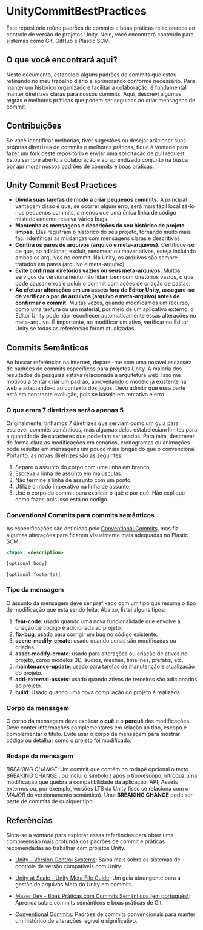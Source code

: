 # UnityCommitBestPractices

Este repositório reúne padrões de commits e boas práticas relacionados ao controle de versão de projetos Unity. Nele, você encontrará conteúdo para sistemas como Git, GitHub e Plastic SCM.

## O que você encontrará aqui?

Neste documento, estabeleci alguns padrões de commits que estou refinando no meu trabalho diário e aprimorando conforme necessário. Para manter um histórico organizado e facilitar a colaboração, é fundamental manter diretrizes claras para nossos commits. Aqui, descrevi algumas regras e melhores práticas que podem ser seguidas ao criar mensagens de commit.

## Contribuições

Se você identificar melhorias, tiver sugestões ou desejar adicionar suas próprias diretrizes de commits e melhores práticas, fique à vontade para fazer um fork deste repositório e enviar uma solicitação de pull request. Estou sempre aberto a colaboração e ao aprendizado conjunto na busca por aprimorar nossos padrões de commits e boas práticas.

## Unity Commit Best Practices

- **Divida suas tarefas de modo a criar pequenos commits.** A principal vantagem disso é que, se ocorrer algum erro, será mais fácil localizá-lo nos pequenos commits, a menos que uma única linha de código misteriosamente resolva vários bugs.
- **Mantenha as mensagens e descrições do seu histórico de projeto limpas.** Elas registram o histórico do seu projeto, tornando muito mais fácil identificar as mudanças com mensagens claras e descritivas
- **Confira os pares de arquivos (arquivo e meta-arquivos).** Certifique-se de que, ao adicionar, excluir, renomear ou mover ativos, esteja incluindo ambos os arquivos no commit. Na Unity, os arquivos são sempre tratados em pares (arquivo e meta-arquivo).
- **Evite confirmar diretórios vazios ou seus meta-arquivos.** Muitos serviços de versionamento não lidam bem com diretórios vazios, o que pode causar erros e poluir o commit com ações de criação de pastas.
- **Ao efetuar alterações em um assets fora do Editor Unity, assegure-se de verificar o par de arquivos (arquivo e meta-arquivo) antes de confirmar o commit.** Muitas vezes, quando modificamos um recurso, como uma textura ou um material, por meio de um aplicativo externo, o Editor Unity pode não reconhecer automaticamente essas alterações no meta-arquivo. É importante, ao modificar um ativo, verificar no Editor Unity se todas as referências foram atualizadas.

## Commits **Semânticos**

Ao buscar referências na internet, deparei-me com uma notável escassez de padrões de commits específicos para projetos Unity. A maioria dos resultados de pesquisa estava relacionada à arquitetura web. Isso me motivou a tentar criar um padrão, aproveitando o modelo já existente na web e adaptando-o ao contexto dos jogos. Devo admitir que essa parte está em constante evolução, pois se baseia em tentativa e erro.

### O que eram 7 diretrizes serão apenas 5

Originalmente, tínhamos 7 diretrizes que serviam como um guia para escrever commits semânticos, mas algumas delas estabeleciam limites para a quantidade de caracteres que poderiam ser usados. Para mim, descrever de forma clara as modificações em cenários, cronogramas ou animações pode resultar em mensagens um pouco mais longas do que o convencional. Portanto, as novas diretrizes são as seguintes:

1. Separe o assunto do corpo com uma linha em branco.
2. Escreva a linha de assunto em maiúsculas.
3. Não termine a linha de assunto com um ponto.
4. Utilize o modo imperativo na linha de assunto.
5. Use o corpo do commit para explicar o quê e por quê. Não explique como fazer, pois isso está no código.

### Conventional Commits para commits semânticos

As especificações são definidas pelo [Conventional Commits](https://www.conventionalcommits.org/en/v1.0.0/), mas fiz algumas alterações para ficarem visualmente mais adequadas no Plastic SCM.

```jsx
<type>: <description>

[optional body]

[optional footer(s)]
```

### Tipo da mensagem

O assunto da mensagem deve ser prefixado com um tipo que resuma o tipo de modificação que está sendo feita. Abaixo, listei alguns tipos:

1. **feat-code**: usado quando uma nova funcionalidade que envolve a criação de código é adicionada ao projeto.
2. **fix-bug**: usado para corrigir um bug no código existente.
3. **scene-modify-create**: usado quando cenas são modificadas ou criadas.
4. **asset-modify-create**: usado para alterações ou criação de ativos no projeto, como modelos 3D, áudios, meshes, timelines, prefabs, etc.
5. **maintenance-update**: usado para tarefas de manutenção e atualização do projeto.
6. **add-external-assets**: usado quando ativos de terceiros são adicionados ao projeto.
7. **build**: Usado quando uma nova compilação do projeto é realizada.

### Corpo da mensagem

O corpo da mensagem deve explicar **o quê** e o **porquê** das modificações. Deve conter informações complementares em relação ao tipo, escopo e complementar o título. Evite usar o corpo da mensagem para mostrar código ou detalhar como o projeto foi modificado.

### Rodapé da mensagem

*BREAKING CHANGE:* Um commit que contém no rodapé opcional o texto BREAKING CHANGE:, ou inclui o símbolo *!* após o tipo/escopo, introduz uma modificação que quebra a compatibilidade da aplicação, API, Assets externos ou, por exemplo, versões LTS da Unity (isso se relaciona com o *MAJOR* do versionamento semântico). Uma **BREAKING CHANGE** pode ser parte de commits de qualquer tipo.

## Referências

Sinta-se à vontade para explorar essas referências para obter uma compreensão mais profunda dos padrões de commit e práticas recomendadas ao trabalhar com projetos Unity.

- [Unity - Version Control Systems](https://unity.com/how-to/version-control-systems): Saiba mais sobre os sistemas de controle de versão compatíveis com Unity.

- [Unity at Scale - Unity Meta File Guide](https://unityatscale.com/unity-meta-file-guide/checklist-committing-unity-assets/): Um guia abrangente para a gestão de arquivos Meta do Unity em commits.

- [Mazer Dev - Boas Práticas com Commits Semânticos (em português)](https://mazer.dev/pt-br/git/boas-praticas/commits-semanticos/): Aprenda sobre commits semânticos e boas práticas de Git.

- [Conventional Commits](https://www.conventionalcommits.org/en/v1.0.0/): Padrões de commits convencionais para manter um histórico de alterações legível e significativo.
